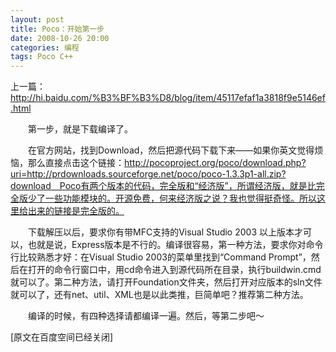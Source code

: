 ```yaml
---
layout: post
title: Poco：开始第一步
date: 2008-10-26 20:00
categories: 编程
tags: Poco C++
---
```



上一篇：http://hi.baidu.com/%B3%BF%B3%D8/blog/item/45117efaf1a3818f9e5146ef.html

　　第一步，就是下载编译了。

<!-- more -->



　　在官方网站，找到Download，然后把源代码下载下来——如果你英文觉得烦恼，那么直接点击这个链接：http://pocoproject.org/poco/download.php?uri=http://prdownloads.sourceforge.net/poco/poco-1.3.3p1-all.zip?download　Poco有两个版本的代码，完全版和“经济版”，所谓经济版，就是比完全版少了一些功能模块的。开源免费，何来经济版之说？我也觉得挺奇怪。所以这里给出来的链接是完全版的。

　　下载解压以后，要求你有带MFC支持的Visual Studio 2003 以上版本才可以，也就是说，Express版本是不行的。编译很容易，第一种方法，要求你对命令行比较熟悉才好：在Visual Studio 2003的菜单里找到“Command Prompt”，然后在打开的命令行窗口中，用cd命令进入到源代码所在目录，执行buildwin.cmd就可以了。第二种方法，请打开Foundation文件夹，然后打开对应版本的sln文件就可以了，还有net、util、XML也是以此类推，巨简单吧？推荐第二种方法。

　　编译的时候，有四种选择请都编译一遍。然后，等第二步吧～

[原文在百度空间已经关闭]

